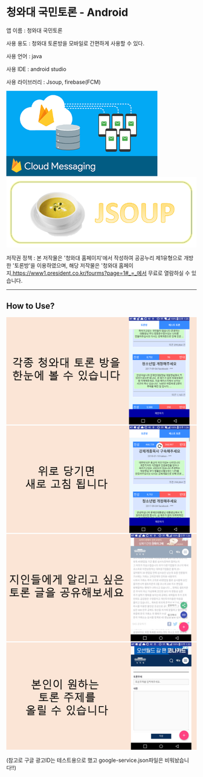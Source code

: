 # 청와대 국민토론 - Android


앱 이름 : 청와대 국민토론

사용 용도 :  청와대 토론방을 모바일로 간편하게 사용할 수 있다.

사용 언어 : java

사용 IDE : android studio

사용 라이브러리 : Jsoup, firebase(FCM)

![](./resource/fcm.PNG)
![](./resource/jsoup.png)

저작권 정책 : 본 저작물은 '청와대 홈페이지'에서 작성하여 공공누리 제1유형으로 개방한 '토론방'을 이용하였으며, 해당 저작물은 '청와대 홈페이지,https://www1.president.co.kr/fourms?page=1#_=_에서 무료로 열람하실 수 있습니다.

---

## How to Use?

![](./resource/1.PNG)
![](./resource/2.PNG)
![](./resource/3.PNG)
![](./resource/4.PNG)

(참고로 구글 광고ID는 테스트용으로 했고 google-service.json파일은 비워놨습니다!!)